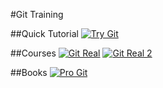 #Git Training


##Quick Tutorial
[![Try Git](http://d13jv82ekraqyq.cloudfront.net/assets/badge-course-24711c2762b3608260737d8b2a925050.png "Try Git")](http://try.github.com/)

##Courses
[![Git Real](https://d1ffx7ull4987f.cloudfront.net/images/achievements/large_badge/125/completed-git-real-0dff71f415f4d97b6bff12c93c42d3e3.png "Git Real")](http://gitreal.codeschool.com/levels/1)
[![Git Real 2](https://d1ffx7ull4987f.cloudfront.net/images/achievements/large_badge/252/completed-git-real-2-68156caf5a53879b3d214f3b921e359f.png "Git Real 2")](http://gitreal2.codeschool.com/levels/1)

##Books
[![Pro Git](http://git-scm.com/images/books/pro-git@2x.jpg "Pro Git")](http://git-scm.com/book)

